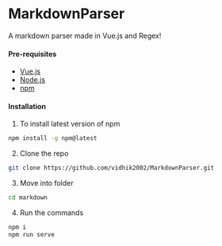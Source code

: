 # MarkdownParser
A markdown parser made in Vue.js and Regex!

#### Pre-requisites
- [Vue.js](https://vuejs.org/)
- [Node.js](https://nodejs.org/en/)
- [npm](https://www.npmjs.com/)


#### Installation
1. To install latest version of npm
```sh
npm install -g npm@latest
```
2. Clone the repo
```sh
git clone https://github.com/vidhik2002/MarkdownParser.git
```
3. Move into folder
```sh
cd markdown
```
4. Run the commands
```sh
npm i
npm run serve
```